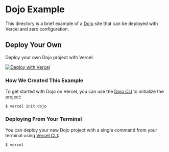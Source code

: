 # Dojo Example

This directory is a brief example of a [Dojo](https://dojo.io) site that can be deployed with Vercel and zero configuration.

## Deploy Your Own

Deploy your own Dojo project with Vercel.

[![Deploy with Vercel](https://vercel.com/button)](https://vercel.com/import/project?template=https://github.com/zeit/now-examples/tree/master/dojo)

### How We Created This Example

To get started with Dojo on Vercel, you can use the [Dojo CLI](https://github.com/dojo/cli) to initialize the project:

```shell
$ vercel init dojo
```

### Deploying From Your Terminal

You can deploy your new Dojo project with a single command from your terminal using [Vercel CLI](https://vercel.com/download):

```shell
$ vercel
```

